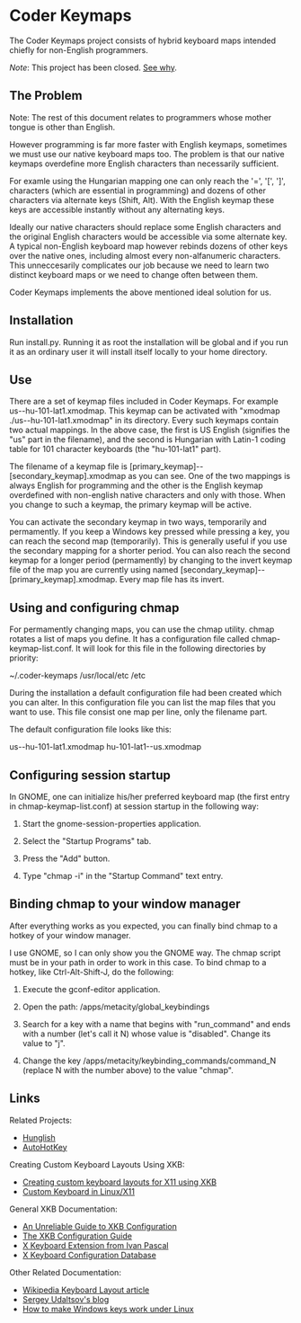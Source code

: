 Coder Keymaps
=============

The Coder Keymaps project consists of hybrid keyboard maps intended chiefly for non-English programmers.

_Note_: This project has been closed.  [See why](http://monda.hu/blog/2009/11/09/coder-keymaps-closed/).

The Problem
-----------

Note: The rest of this document relates to programmers whose mother tongue is other than English.

However programming is far more faster with English keymaps, sometimes we must use our native keyboard maps too.  The problem is that our native keymaps overdefine more English characters than necessarily sufficient.

For examle using the Hungarian mapping one can only reach the '=', '[', ']', characters (which are essential in programming) and dozens of other characters via alternate keys (Shift, Alt).  With the English keymap these keys are accessible instantly without any alternating keys.

Ideally our native characters should replace some English characters and the original English characters would be accessible via some alternate key.  A typical non-English keyboard map however rebinds dozens of other keys over the native ones, including almost every non-alfanumeric characters.  This unneccesarily complicates our job because we need to learn two distinct keyboard maps or we need to change often between them.

Coder Keymaps implements the above mentioned ideal solution for us.

Installation
------------

Run install.py.  Running it as root the installation will be global and if you run it as an ordinary user it will install itself locally to your home directory.

Use
---

There are a set of keymap files included in Coder Keymaps.  For example us--hu-101-lat1.xmodmap.  This keymap can be activated with "xmodmap ./us--hu-101-lat1.xmodmap" in its directory.  Every such keymaps contain two actual mappings.  In the above case, the first is US English (signifies the "us" part in the filename), and the second is Hungarian with Latin-1 coding table for 101 character keyboards (the "hu-101-lat1" part).

The filename of a keymap file is [primary_keymap]--[secondary_keymap].xmodmap as you can see.  One of the two mappings is always English for programming and the other is the English keymap overdefined with non-english native characters and only with those.  When you change to such a keymap, the primary keymap will be active.

You can activate the secondary keymap in two ways, temporarily and permamently.  If you keep a Windows key pressed while pressing a key, you can reach the second map (temporarily).  This is generally useful if you use the secondary mapping for a shorter period.  You can also reach the second keymap for a longer period (permamently) by changing to the invert keymap file of the map you are currently using named [secondary_keymap]--[primary_keymap].xmodmap.  Every map file has its invert.

Using and configuring chmap
---------------------------

For permamently changing maps, you can use the chmap utility.  chmap rotates a list of maps you define.  It has a configuration file called chmap-keymap-list.conf.  It will look for this file in the following directories by priority:

~/.coder-keymaps
/usr/local/etc
/etc

During the installation a default configuration file had been created which you can alter.  In this configuration file you can list the map files that you want to use.  This file consist one map per line, only the filename part.

The default configuration file looks like this:

us--hu-101-lat1.xmodmap
hu-101-lat1--us.xmodmap

Configuring session startup
---------------------------

In GNOME, one can initialize his/her preferred keyboard map (the first entry in chmap-keymap-list.conf) at session startup in the following way:

1. Start the gnome-session-properties application.

2. Select the "Startup Programs" tab.

3. Press the "Add" button.

4. Type "chmap -i" in the "Startup Command" text entry.

Binding chmap to your window manager
------------------------------------

After everything works as you expected, you can finally bind chmap to
a hotkey of your window manager.

I use GNOME, so I can only show you the GNOME way.  The chmap script
must be in your path in order to work in this case.  To bind chmap to
a hotkey, like Ctrl-Alt-Shift-J, do the following:

1. Execute the gconf-editor application.

2. Open the path: /apps/metacity/global_keybindings

3. Search for a key with a name that begins with "run_command" and ends with a number (let's call it N) whose value is "disabled".  Change its value to "j".

4. Change the key /apps/metacity/keybinding_commands/command_N (replace N with the number above) to the value "chmap".

Links
-----

Related Projects:
* [Hunglish](http://lorentey.hu/project/hunglish.html.en)
* [AutoHotKey](http://www.autohotkey.com/)

Creating Custom Keyboard Layouts Using XKB:
* [Creating custom keyboard layouts for X11 using XKB](http://hektor.umcs.lublin.pl/~mikosmul/computing/articles/custom-keyboard-layouts-xkb.html)
* [Custom Keyboard in Linux/X11](http://people.uleth.ca/~daniel.odonnell/Blog/custom-keyboard-in-linuxx11)

General XKB Documentation:
* [An Unreliable Guide to XKB Configuration](http://www.charvolant.org/~doug/xkb/html/xkb.html)
* [The XKB Configuration Guide](http://www.xfree86.org/current/XKB-Config.html)
* [X Keyboard Extension from Ivan Pascal](http://pascal.tsu.ru/en/xkb/)
* [X Keyboard Configuration Database](http://freedesktop.org/wiki/Software/XKeyboardConfig)

Other Related Documentation:
* [Wikipedia Keyboard Layout article](http://en.wikipedia.org/wiki/Keyboard_layout)
* [Sergey Udaltsov's blog](http://blogs.gnome.org/sudaltsov)
* [How to make Windows keys work under Linux](https://bugs.launchpad.net/gnome-control-center/+bug/12153)
